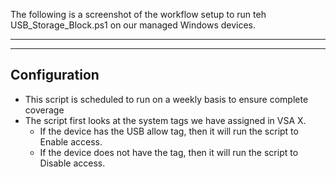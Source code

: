 The following is a screenshot of the workflow setup to run teh USB_Storage_Block.ps1 on our managed Windows devices. 

---


  
---

## Configuration
  
  - This script is scheduled to run on a weekly basis to ensure complete coverage
  - The script first looks at the system tags we have assigned in VSA X. 
    - If the device has the USB allow tag, then it will run the script to Enable access.
    - If the device does not have the tag, then it will run the script to Disable access.
